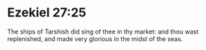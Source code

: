 # Ezekiel 27:25

The ships of Tarshish did sing of thee in thy market: and thou wast replenished, and made very glorious in the midst of the seas.